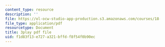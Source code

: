 ```yaml
---
content_type: resource
description: ''
file: https://ol-ocw-studio-app-production.s3.amazonaws.com/courses/18-085-computational-science-and-engineering-i-fall-2008/f1d83f13e727a321bffdf8f54f0b90ec_-agCn_nWztQ.pdf
file_type: application/pdf
resourcetype: Document
title: 3play pdf file
uid: f1d83f13-e727-a321-bffd-f8f54f0b90ec
---
```

